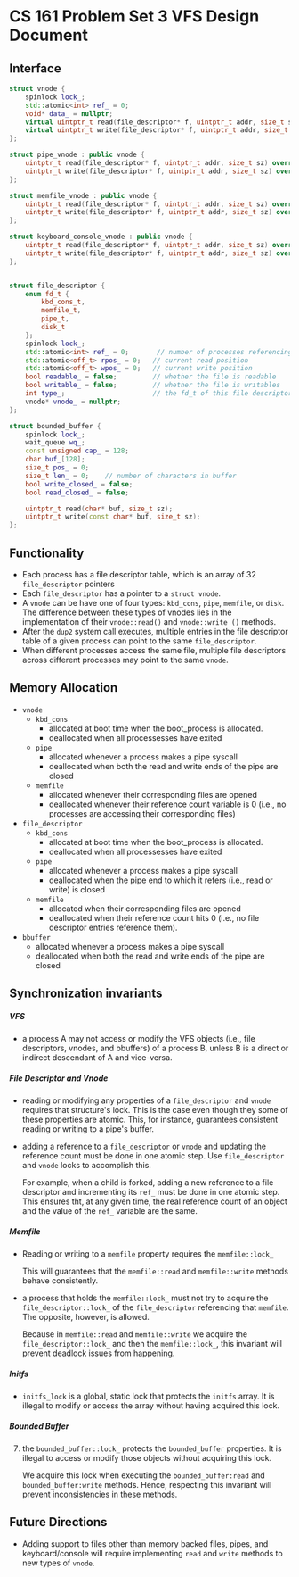 # CS 161 Problem Set 3 VFS Design Document

## Interface

```cpp
struct vnode {
    spinlock lock_;
    std::atomic<int> ref_ = 0;
    void* data_ = nullptr;
    virtual uintptr_t read(file_descriptor* f, uintptr_t addr, size_t sz) = 0;
    virtual uintptr_t write(file_descriptor* f, uintptr_t addr, size_t sz) = 0;
};

struct pipe_vnode : public vnode {
    uintptr_t read(file_descriptor* f, uintptr_t addr, size_t sz) override;
    uintptr_t write(file_descriptor* f, uintptr_t addr, size_t sz) override;
};

struct memfile_vnode : public vnode {
    uintptr_t read(file_descriptor* f, uintptr_t addr, size_t sz) override;
    uintptr_t write(file_descriptor* f, uintptr_t addr, size_t sz) override;
};

struct keyboard_console_vnode : public vnode {
    uintptr_t read(file_descriptor* f, uintptr_t addr, size_t sz) override;
    uintptr_t write(file_descriptor* f, uintptr_t addr, size_t sz) override;
};


struct file_descriptor {
    enum fd_t {
        kbd_cons_t,
        memfile_t,
        pipe_t,
        disk_t
    };
    spinlock lock_;
    std::atomic<int> ref_ = 0;       // number of processes referencing this
    std::atomic<off_t> rpos_ = 0;   // current read position
    std::atomic<off_t> wpos_ = 0;   // current write position
    bool readable_ = false;         // whether the file is readable
    bool writable_ = false;         // whether the file is writables
    int type_;                      // the fd_t of this file descriptor
    vnode* vnode_ = nullptr;
};

struct bounded_buffer {
    spinlock lock_;
    wait_queue wq_;
    const unsigned cap_ = 128;
    char buf_[128];
    size_t pos_ = 0;
    size_t len_ = 0;    // number of characters in buffer
    bool write_closed_ = false;
    bool read_closed_ = false;

    uintptr_t read(char* buf, size_t sz);
    uintptr_t write(const char* buf, size_t sz);
};

```

## Functionality

- Each process has a file descriptor table, which is an array of 32 `file_descriptor` pointers
- Each `file_descriptor` has a pointer to a `struct vnode`.
- A `vnode` can be have one of four types: `kbd_cons`, `pipe`, `memfile`, or `disk`. The difference between these types of vnodes lies in the implementation of their `vnode::read()` and `vnode::write ()` methods.
- After the `dup2` system call executes, multiple entries in the file descriptor table of a given process can point to the same `file_descriptor`.
- When different processes access the same file, multiple file descriptors across different processes may point to the same `vnode`.

## Memory Allocation

- `vnode`
  - `kbd_cons`
    - allocated at boot time when the boot_process is allocated.
    - deallocated when all processesses have exited
  - `pipe`
    - allocated whenever a process makes a pipe syscall
    - deallocated when both the read and write ends of the pipe are closed
  - `memfile`
    - allocated whenever their corresponding files are opened
    - deallocated whenever their reference count variable is 0 (i.e., no processes are accessing their corresponding files)
- `file_descriptor`
  - `kbd_cons`
    - allocated at boot time when the boot_process is allocated.
    - deallocated when all processesses have exited
  - `pipe`
    - allocated whenever a process makes a pipe syscall
    - deallocated when the pipe end to which it refers (i.e., read or write) is closed
  - `memfile`
    - allocated when their corresponding files are opened
    - deallocated when their reference count hits 0 (i.e., no file descriptor entries reference them).
- `bbuffer`
  - allocated whenever a process makes a pipe syscall
  - deallocated when both the read and write ends of the pipe are closed

## Synchronization invariants

##### VFS

- a process A may not access or modify the VFS objects (i.e., file descriptors, vnodes, and bbuffers) of a process B, unless B is a direct or indirect descendant of A and vice-versa.

##### File Descriptor and Vnode

- reading or modifying any properties of a `file_descriptor` and `vnode` requires that structure's lock.
  This is the case even though they some of these properties are atomic. This, for instance, guarantees consistent reading or writing to a pipe's buffer.

- adding a reference to a `file_descriptor` or `vnode` and updating the reference count must be done in one atomic step. Use `file_descriptor` and `vnode` locks to accomplish this.

  For example, when a child is forked, adding a new reference to a file descriptor and incrementing its `ref_` must be done in one atomic step. This ensures tht, at any given time, the real reference count of an object and the value of the `ref_` variable are the same.

##### Memfile

- Reading or writing to a `memfile` property requires the `memfile::lock_`

  This will guarantees that the `memfile::read` and `memfile::write` methods behave consistently.

- a process that holds the `memfile::lock_` must not try to acquire the `file_descriptor::lock_` of the `file_descriptor` referencing that `memfile`. The opposite, however, is allowed.

  Because in `memfile::read` and `memfile::write` we acquire the `file_descriptor::lock_` and then the `memfile::lock_`, this invariant will prevent deadlock issues from happening.

##### Initfs

- `initfs_lock` is a global, static lock that protects the `initfs` array. It is illegal to modify or access the array without having acquired this lock.

##### Bounded Buffer

7. the `bounded_buffer::lock_` protects the `bounded_buffer` properties. It is illegal to access or modify those objects without acquiring this lock.

   We acquire this lock when executing the `bounded_buffer:read` and `bounded_buffer:write` methods. Hence, respecting this invariant will prevent inconsistencies in these methods.

## Future Directions

- Adding support to files other than memory backed files, pipes, and keyboard/console will require implementing `read` and `write` methods to new types of `vnode`.
